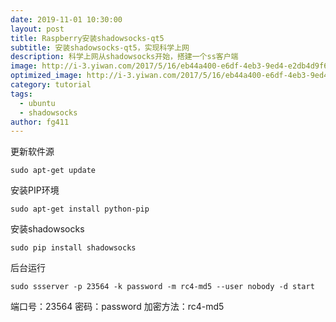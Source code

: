 ```yaml
---
date: 2019-11-01 10:30:00
layout: post
title: Raspberry安装shadowsocks-qt5
subtitle: 安装shadowsocks-qt5，实现科学上网
description: 科学上网从shadowsocks开始，搭建一个ss客户端
image: http://i-3.yiwan.com/2017/5/16/eb44a400-e6df-4eb3-9ed4-e2db4d9f6cbd.jpg
optimized_image: http://i-3.yiwan.com/2017/5/16/eb44a400-e6df-4eb3-9ed4-e2db4d9f6cbd.jpg
category: tutorial
tags:
  - ubuntu
  - shadowsocks
author: fg411
---
```


更新软件源
``` shell
sudo apt-get update
```

安装PIP环境
``` shell
sudo apt-get install python-pip
```

安装shadowsocks
``` shell
sudo pip install shadowsocks
```

后台运行
``` shell
sudo ssserver -p 23564 -k password -m rc4-md5 --user nobody -d start
```

端口号：23564
密码：password
加密方法：rc4-md5
